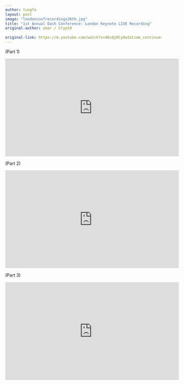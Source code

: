 ```yaml
---
author: tungfa
layout: post
image: "londonconfrecordings26th.jpg"
title: "1st Annual Dash Conference: London Keynote LIVE Recording"
original-author: omar / Crypt0
 
original-link: https://m.youtube.com/watch?v=96sQjNly0wI&time_continue=3&ebc=ANyPxKrUqI3khozPJcZMaL1SXWA6xJ888x4KGI1nHA2ZQ_X_RCxgMFuYpYy-u9WrfVQ-cCDHQnOJIy8TdcmEDk53yccplBXpuw
---
```


(Part 1)

<iframe width="560" height="315" src="https://www.youtube.com/embed/d8ExmIqRqOk" frameborder="0" allowfullscreen></iframe>

(Part 2)

<iframe width="560" height="315" src="https://www.youtube.com/embed/9t-Ge6CEAyU" frameborder="0" allowfullscreen></iframe>


(Part 3)

<iframe width="560" height="315" src="https://www.youtube.com/embed/jiFMjALqx0o" frameborder="0" allowfullscreen></iframe>
